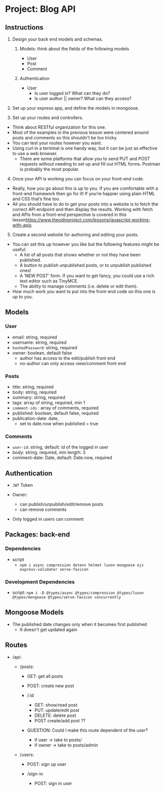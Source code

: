# Project: Blog API

## Instructions

1. Design your back end models and schemas.

   1. Models: think about the fields of the following models

      - User
      - Post
      - Comment

   2. Authentication

      - User
        - Is user logged in? What can they do?
        - Is user author || owner? What can they access?

2. Set up your express app, and define the models in mongoose.

3. Set up your routes and controllers.

- Think about RESTful organization for this one.
- Most of the examples in the previous lesson were centered around posts and comments so this shouldn’t be too tricky.
- You can test your routes however you want.
- Using curl in a terminal is one handy way, but it can be just as effective to use a web browser.
  - There are some platforms that allow you to send PUT and POST requests without needing to set up and fill out HTML forms. Postman is probably the most popular.

4. Once your API is working you can focus on your front-end code.

- Really, how you go about this is up to you. If you are comfortable with a front-end framework then go for it! If you’re happier using plain HTML and CSS that’s fine too.
- All you should have to do to get your posts into a website is to fetch the correct API endpoint and then display the results. Working with fetch and APIs from a front-end perspective is covered in this lesson<https://www.theodinproject.com/lessons/javascript-working-with-apis>

5. Create a second website for authoring and editing your posts.

- You can set this up however you like but the following features might be useful:
  - A list of all posts that shows whether or not they have been published.
  - A button to publish unpublished posts, or to unpublish published ones!
  - A ‘NEW POST’ form. If you want to get fancy, you could use a rich text editor such as TinyMCE.
  - The ability to manage comments (i.e. delete or edit them).
- How much work you want to put into the front-end code on this one is up to you.

## Models

### User

- email: string, required
- username: string, required
- `hashedPassword`: string, required
- owner: boolean, default false
  - author has access to the edit/publish front end
  - no-author can only access view/comment front end

### Posts

- title: string, required
- body: string, required
- summary: string, required
- tags: array of string, required, min 1
- `comment-ids` : array of comments, required
- published: boolean, default false, required
- publication-date: date,
  - set to date.now when published = true

### Comments

- `user-id`: string, default: id of the logged in user
- body: string, required, min length: 3
- comment-date: Date, default: Date.now, required

## Authentication

- `JWT` Token

- Owner:

  - can publish/unpublish/edit/remove posts
  - can remove comments

- Only logged in users can comment

## Packages: back-end

### Dependencies

- script
  - `npm i async compression dotenv helmet luxon mongoose ejs express-validator serve-favicon`

### Development Dependencies

- script:
  `npm i -D @types/async @types/compression @types/luxon @types/mongoose @types/serve-favicon concurrently`

## Mongoose Models

- The published date changes only when it becomes first published
  - It doesn't get updated again

## Routes

- /api:

  - /posts:

    - GET: get all posts
    - POST: create new post

    - /:id

      - GET: show/read post
      - PUT: update/edit post
      - DELETE: delete post
      - POST create/add post ??

    - QUESTION: Could I make this route dependent of the user?
      - if user -> take to posts/
      - if owner -> take to posts/admin

  - /users:

    - POST: sign up user

    - /sign-in

      - POST: sign in user
